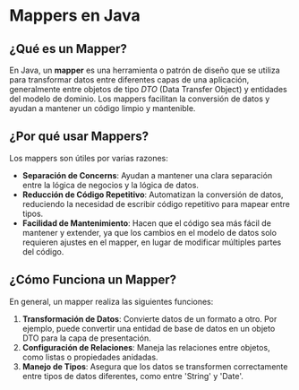 # Mappers en Java

## ¿Qué es un Mapper?

En Java, un **mapper** es una herramienta o patrón de diseño que se utiliza para transformar datos entre diferentes capas de una aplicación, generalmente entre objetos de tipo *DTO* (Data Transfer Object) y entidades del modelo de dominio. Los mappers facilitan la conversión de datos y ayudan a mantener un código limpio y mantenible.

## ¿Por qué usar Mappers?

Los mappers son útiles por varias razones:

- **Separación de Concerns**: Ayudan a mantener una clara separación entre la lógica de negocios y la lógica de datos.
- **Reducción de Código Repetitivo**: Automatizan la conversión de datos, reduciendo la necesidad de escribir código repetitivo para mapear entre tipos.
- **Facilidad de Mantenimiento**: Hacen que el código sea más fácil de mantener y extender, ya que los cambios en el modelo de datos solo requieren ajustes en el mapper, en lugar de modificar múltiples partes del código.

## ¿Cómo Funciona un Mapper?

En general, un mapper realiza las siguientes funciones:

1. **Transformación de Datos**: Convierte datos de un formato a otro. Por ejemplo, puede convertir una entidad de base de datos en un objeto DTO para la capa de presentación.
2. **Configuración de Relaciones**: Maneja las relaciones entre objetos, como listas o propiedades anidadas.
3. **Manejo de Tipos**: Asegura que los datos se transformen correctamente entre tipos de datos diferentes, como entre 'String' y 'Date'.
